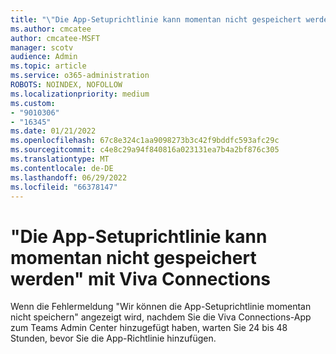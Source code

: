 ```yaml
---
title: "\"Die App-Setuprichtlinie kann momentan nicht gespeichert werden\" mit Viva Connections"
ms.author: cmcatee
author: cmcatee-MSFT
manager: scotv
audience: Admin
ms.topic: article
ms.service: o365-administration
ROBOTS: NOINDEX, NOFOLLOW
ms.localizationpriority: medium
ms.custom:
- "9010306"
- "16345"
ms.date: 01/21/2022
ms.openlocfilehash: 67c8e324c1aa9098273b3c42f9bddfc593afc29c
ms.sourcegitcommit: c4e8c29a94f840816a023131ea7b4a2bf876c305
ms.translationtype: MT
ms.contentlocale: de-DE
ms.lasthandoff: 06/29/2022
ms.locfileid: "66378147"
---
```

# <a name="we-cant-save-the-app-setup-policy-right-now-with-viva-connections"></a>"Die App-Setuprichtlinie kann momentan nicht gespeichert werden" mit Viva Connections

Wenn die Fehlermeldung "Wir können die App-Setuprichtlinie momentan nicht speichern" angezeigt wird, nachdem Sie die Viva Connections-App zum Teams Admin Center hinzugefügt haben, warten Sie 24 bis 48 Stunden, bevor Sie die App-Richtlinie hinzufügen.
